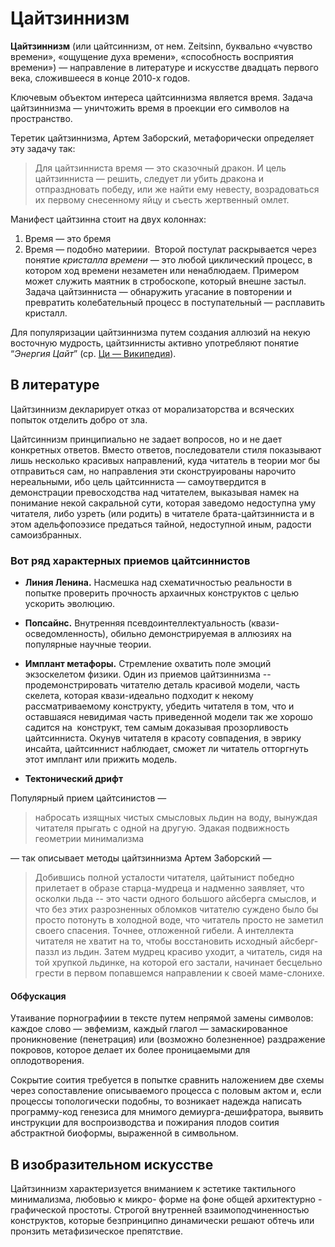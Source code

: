 # Цайтзиннизм 
**Цайтзиннизм** (или цайтсиннизм, от нем. Zeitsinn, буквально «чувство времени», «ощущение духа времени», «способность восприятия времени») — направление в литературе и искусстве двадцать первого века, сложившееся в конце 2010-х годов.

Ключевым объектом интереса цайтсиннизма является время. Задача цайтзиннизма — уничтожить время в проекции его символов на пространство.

Теретик цайтзиннизма, Артем Заборский, метафорически определяет эту задачу так:

> Для цайтзинниста время — это сказочный дракон. И цель цайтзинниста — решить, следует ли убить дракона и отпраздновать победу, или же найти ему невесту, возрадоваться их первому снесенному яйцу и съесть жертвенный омлет.  

Манифест цайтзинна стоит на двух колоннах:

1. Время — это бремя
2. Время — подобно материии. 
Второй постулат раскрывается через понятие *кристалла времени* — это любой циклический процесс, в котором ход времени незаметен или ненаблюдаем. Примером может служить маятник в стробоскопе, который внешне застыл. Задача цайтзинниста — обнаружить угасание в повторении и превратить колебательный процесс в поступательный — расплавить кристалл.

Для популяризации цайтзиннизма путем создания аллюзий на некую восточную мудрость, цайтзиннисты активно употребляют понятие “*Энергия Цайт*” (ср.  [Ци — Википедия](https://ru.wikipedia.org/wiki/%D0%A6%D0%B8)).


## В литературе
Цайтзиннизм декларирует отказ от морализаторства и всяческих попыток отделить добро от зла.

Цайтсиннизм принципиально не задает вопросов, но и не дает конкретных ответов. Вместо ответов, последователи стиля показывают лишь несколько красивых направлений, куда читатель в теории мог бы отправиться сам, но направления эти сконструированы нарочито нереальными, ибо цель цайтсинниста — самоутвердится в демонстрации превосходства над читателем, выказывая намек на понимание некой сакральной сути, которая заведомо недоступна уму читателя, либо узреть (или родить) в читателе брата-цайтзинниста и в этом адельфопоэзисе предаться тайной, недоступной иным, радости самоизбранных.

### Вот ряд характерных приемов цайтсиннистов 
- **Линия Ленина.** 
Насмешка над схематичностью реальности в попытке проверить прочность архаичных конструктов с целью ускорить эволюцию.

- **Попсайнс.** Внутренняя псевдоинтеллектуальность (квази- осведомленность), обильно демонстрируемая в аллюзиях на популярные научные теории.
 
- **Имплант метафоры.** Стремление охватить поле эмоций экзоскелетом физики. Один из приемов цайтзиннизма -- продемонстрировать читателю деталь красивой модели, часть скелета, которая квази-идеально подходит к некому рассматриваемому конструкту, убедить читателя в том, что и оставшаяся невидимая часть приведенной модели так же хорошо садится на  конструкт, тем самым доказывая прозорливость цайтсинниста. Окунув читателя в красоту совпадения, в эврику инсайта, цайтсиннист наблюдает, сможет ли читатель отторгнуть этот имплант или прижить модель.

- **Тектонический дрифт**

Популярный прием цайтсинистов —

> набросать изящных чистых смысловых льдин на воду, вынуждая читателя прыгать с одной на другую. Эдакая подвижность геометрии минимализма  

— так описывает методы цайтзиннизма Артем Заборский —

> Добившись полной усталости читателя, цайтынист победно прилетает в образе старца-мудреца и надменно заявляет, что осколки льда -- это части одного большого айсберга смыслов, и что без этих разрозненных обломков читателю суждено было бы просто потонуть в холодной воде, что читатель просто не заметил своего спасения. Точнее, отложенной гибели. А интеллекта читателя не хватит на то, чтобы восстановить исходный айсберг-паззл из льдин. Затем мудрец красиво уходит, а читатель, сидя на той хрупкой льдинке, на которой его застали, начинает бесцельно грести в первом попавшемся направлении к своей маме-слонихе.  

#### Обфускация 
Утаивание порнографиии в тексте путем непрямой замены символов: каждое слово — эвфемизм, каждый глагол — замаскированное проникновение (пенетрация) или (возможно болезненное) раздражение покровов, которое делает их более проницаемыми для оплодотворения. 

Сокрытие соития требуется в попытке сравнить наложением две схемы через сопоставление описываемого процесса с половым актом и, если процессы топологически подобны, то возникает надежда написать программу-код генезиса для мнимого демиурга-дешифратора, выявить инструкции для воспроизводства и пожирания плодов соития абстрактной биоформы, выраженной в символьном.    



## В изобразительном искусстве
Цайтзиннизм характеризуется вниманием к эстетике тактильного минимализма, любовью к микро- форме на фоне общей архитектурно - графической простоты. Строгой внутренней взаимоподчиненностью конструктов, которые безпринципно динамически решают обтечь или пронзить метафизическое препятствие.

